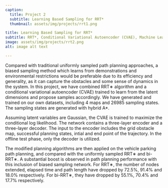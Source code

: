 ```yaml
---
caption:
  title: Project 2
  subtitle: Learning Based Sampling for RRT*
  thumbnail: assets/img/projects/rrt1.png

title: Learning Based Sampling for RRT*
subtitle: RRT*, Conditional Variational Autoencoder (CVAE), Machine Learning
image: assets/img/projects/rrt2.png
alt: image alt text

---
```

Compared with traditional uniformly sampled path planning approaches, a biased sampling method which learns from demonstrations and environmental restrictions would be preferable due to its efficiency and generality, as it can capture the obstacles and some sense of dynamics in the system. In this project, we have combined RRT∗ algorithm and a conditional variational autoencoder (CVAE) trained to learn from the latent dimensions and propose samples accordingly. We have generated and trained on our own datasets, including 4 maps and 26985 sampling states. The sampling states are generated with hybrid A*. <br>

Assuming latent variables are Gaussian, the CVAE is trained to maximize the conditional log likelihood. The network contains a three-layer encoder and a three-layer decoder. The input to the encoder includes the grid obstacle map, successful planning states, intial and end point of the trajectory. In the offline test phase, only the decoder is utilized. <br>

The modified planning algorithms are then applied on the vehicle parking path planning, and compared with the uniformly sampled RRT∗ and bi-RRT∗. A substantial boost is observed in path planning performance with this inclusion of biased sampling network. For RRT∗, the number of nodes extended, elapsed time and path length have dropped by 72.5%, 91.4% and 18.0% respectively. For bi-RRT∗, they have dropped by 55.1%, 70.4% and 17.7% respectively.

<!-- {:.list-inline}
- Date: January 2017
- Client: Threads
- Category: Illustration -->

